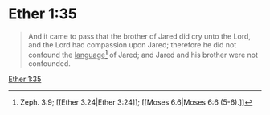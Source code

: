 # Ether 1:35

> And it came to pass that the brother of Jared did cry unto the Lord, and the Lord had compassion upon Jared; therefore he did not confound the <u>language</u>[^a] of Jared; and Jared and his brother were not confounded.

[Ether 1:35](https://www.churchofjesuschrist.org/study/scriptures/bofm/ether/1?lang=eng&id=p35#p35)


[^a]: Zeph. 3:9; [[Ether 3.24|Ether 3:24]]; [[Moses 6.6|Moses 6:6 (5-6).]]

